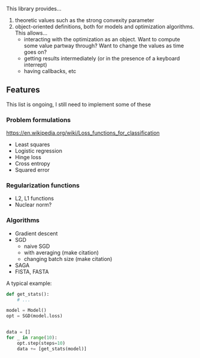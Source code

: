 
This library provides...

1. theoretic values such as the strong convexity parameter
3. object-oriented definitions, both for models and optimization algorithms. This allows...
    * interacting with the optimization as an object. Want to compute some
      value partway through? Want to change the values as time goes on?
    * getting results intermediately (or in the presence of a keyboard
      interrept)
    * having callbacks, etc

## Features

This list is ongoing, I still need to implement some of these

### Problem formulations
https://en.wikipedia.org/wiki/Loss_functions_for_classification

* Least squares
* Logistic regression
* Hinge loss
* Cross entropy
* Squared error

### Regularization functions
* L2, L1 functions
* Nuclear norm?

### Algorithms
* Gradient descent
* SGD
    * naive SGD
    * with averaging (make citation)
    * changing batch size (make citation)
* SAGA
* FISTA, FASTA

A typical example:

``` python
def get_stats():
    # ...

model = Model()
opt = SGD(model.loss)


data = []
for _ in range(10):
    opt.step(steps=10)
    data += [get_stats(model)]
```

